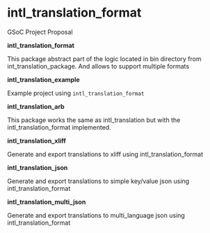 # intl_translation_format

GSoC Project Proposal


**intl_translation_format**

This package abstract part of the logic located in bin directory from int_translation_package. 
And allows to support multiple formats

**intl_translation_example**

Example project using `intl_translation_format`

**intl_translation_arb**

This package works the same as intl_translation but with the intl_translation_format implemented.

**intl_translation_xliff**

Generate and export translations to xliff using intl_translation_format

**intl_translation_json**

Generate and export translations to simple key/value json  using intl_translation_format

**intl_translation_multi_json**

Generate and export translations to multi_language json using intl_translation_format


